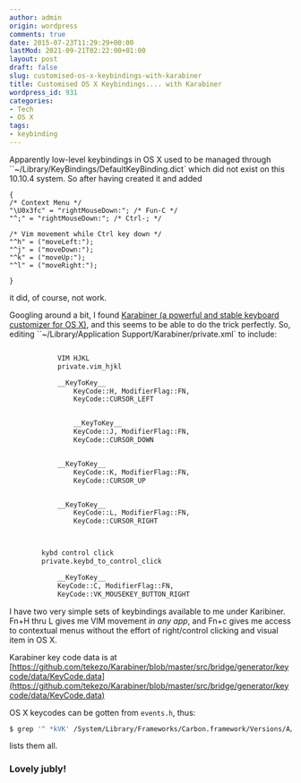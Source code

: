 ```yaml
---
author: admin
origin: wordpress
comments: true
date: 2015-07-23T11:29:29+00:00
lastMod: 2021-09-21T02:22:00+01:00
layout: post
draft: false
slug: customised-os-x-keybindings-with-karabiner
title: Customised OS X Keybindings.... with Karabiner
wordpress_id: 931
categories:
- Tech
- OS X
tags:
- keybinding
---
```


Apparently low-level keybindings in OS X used to be managed through ``~/Library/KeyBindings/DefaultKeyBinding.dict` which did not exist on this 10.10.4 system. So after having created it and added

```
{
/* Context Menu */
"\U0x3fc" = "rightMouseDown:"; /* Fun-C */
"^;" = "rightMouseDown:"; /* Ctrl-; */

/* Vim movement while Ctrl key down */
"^h" = ("moveLeft:");
"^j" = ("moveDown:");
"^k" = ("moveUp:");
"^l" = ("moveRight:");

}
```

it did, of course, not work.

Googling around a bit, I found [Karabiner (a powerful and stable keyboard customizer for OS X)](https://pqrs.org/osx/karabiner/), and this seems to be able to do the trick perfectly. So, editing ``~/Library/Application Support/Karabiner/private.xml` to include:


```xml

            VIM HJKL
            private.vim_hjkl

            __KeyToKey__
                KeyCode::H, ModifierFlag::FN,
                KeyCode::CURSOR_LEFT


                __KeyToKey__
                KeyCode::J, ModifierFlag::FN,
                KeyCode::CURSOR_DOWN


            __KeyToKey__
                KeyCode::K, ModifierFlag::FN,
                KeyCode::CURSOR_UP


            __KeyToKey__
                KeyCode::L, ModifierFlag::FN,
                KeyCode::CURSOR_RIGHT



        kybd control click
        private.keybd_to_control_click

            __KeyToKey__
            KeyCode::C, ModifierFlag::FN,
            KeyCode::VK_MOUSEKEY_BUTTON_RIGHT
```

I have two very simple sets of keybindings available to me under Karibiner. Fn+H thru L gives me VIM movement _in any app_, and Fn+c gives me access to contextual menus without the effort of right/control clicking and visual item in OS X.

Karabiner key code data is at [https://github.com/tekezo/Karabiner/blob/master/src/bridge/generator/keycode/data/KeyCode.data](https://github.com/tekezo/Karabiner/blob/master/src/bridge/generator/keycode/data/KeyCode.data)

OS X keycodes can be gotten from `events.h`, thus:

```bash
$ grep '^ *kVK' /System/Library/Frameworks/Carbon.framework/Versions/A/Frameworks/HIToolbox.framework/Versions/A/Headers/Events.h|tr -d ,|while read x y z;do printf '%d %s %s\n' $z $z ${x#kVK_};done|sort -n
```
lists them all.

### Lovely jubly!
